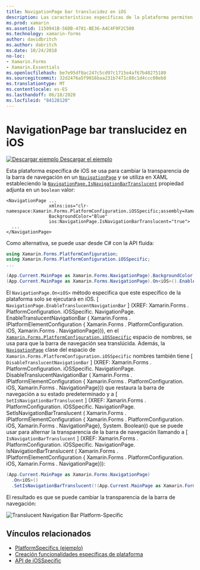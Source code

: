 ```yaml
---
title: NavigationPage bar translucidez en iOS
description: Las características específicas de la plataforma permiten consumir funcionalidad que solo está disponible en una plataforma específica, sin necesidad de implementar representadores o efectos personalizados. En este artículo se explica cómo consumir el específico de la plataforma iOS que cambia la transparencia de la barra de navegación en un NavigationPage.
ms.prod: xamarin
ms.assetid: 1150941B-56DB-4781-BE36-A4C4F9F2C500
ms.technology: xamarin-forms
author: davidbritch
ms.author: dabritch
ms.date: 10/24/2018
no-loc:
- Xamarin.Forms
- Xamarin.Essentials
ms.openlocfilehash: be7e95df0ac247c5cd97c1715e4af67b48275180
ms.sourcegitcommit: 32d2476a5f9016baa231b7471c88c1d4ccc08eb8
ms.translationtype: MT
ms.contentlocale: es-ES
ms.lasthandoff: 06/18/2020
ms.locfileid: "84128120"
---
```

# <a name="navigationpage-bar-translucency-on-ios"></a>NavigationPage bar translucidez en iOS

[![Descargar ejemplo](~/media/shared/download.png) Descargar el ejemplo](https://docs.microsoft.com/samples/xamarin/xamarin-forms-samples/userinterface-platformspecifics)

Esta plataforma específica de iOS se usa para cambiar la transparencia de la barra de navegación en un [`NavigationPage`](xref:Xamarin.Forms.NavigationPage) y se utiliza en XAML estableciendo la [`NavigationPage.IsNavigationBarTranslucent`](xref:Xamarin.Forms.PlatformConfiguration.iOSSpecific.NavigationPage.IsNavigationBarTranslucentProperty) propiedad adjunta en un `boolean` valor:

```xaml
<NavigationPage ...
                xmlns:ios="clr-namespace:Xamarin.Forms.PlatformConfiguration.iOSSpecific;assembly=Xamarin.Forms.Core"
                BackgroundColor="Blue"
                ios:NavigationPage.IsNavigationBarTranslucent="true">
  ...
</NavigationPage>
```

Como alternativa, se puede usar desde C# con la API fluida:

```csharp
using Xamarin.Forms.PlatformConfiguration;
using Xamarin.Forms.PlatformConfiguration.iOSSpecific;
...

(App.Current.MainPage as Xamarin.Forms.NavigationPage).BackgroundColor = Color.Blue;
(App.Current.MainPage as Xamarin.Forms.NavigationPage).On<iOS>().EnableTranslucentNavigationBar();
```

El `NavigationPage.On<iOS>` método especifica que este específico de la plataforma solo se ejecutará en iOS. [ `NavigationPage.EnableTranslucentNavigationBar` ] (XREF: Xamarin.Forms . PlatformConfiguration. iOSSpecific. NavigationPage. EnableTranslucentNavigationBar ( Xamarin.Forms . IPlatformElementConfiguration { Xamarin.Forms . PlatformConfiguration. iOS, Xamarin.Forms . NavigationPage})), en el [`Xamarin.Forms.PlatformConfiguration.iOSSpecific`](xref:Xamarin.Forms.PlatformConfiguration.iOSSpecific) espacio de nombres, se usa para que la barra de navegación sea translúcida. Además, la [`NavigationPage`](xref:Xamarin.Forms.PlatformConfiguration.iOSSpecific.NavigationPage) clase del espacio de `Xamarin.Forms.PlatformConfiguration.iOSSpecific` nombres también tiene [ `DisableTranslucentNavigationBar` ] (XREF: Xamarin.Forms . PlatformConfiguration. iOSSpecific. NavigationPage. DisableTranslucentNavigationBar ( Xamarin.Forms . IPlatformElementConfiguration { Xamarin.Forms . PlatformConfiguration. iOS, Xamarin.Forms . NavigationPage})) que restaura la barra de navegación a su estado predeterminado y a [ `SetIsNavigationBarTranslucent` ] (XREF: Xamarin.Forms . PlatformConfiguration. iOSSpecific. NavigationPage. SetIsNavigationBarTranslucent ( Xamarin.Forms . IPlatformElementConfiguration { Xamarin.Forms . PlatformConfiguration. iOS, Xamarin.Forms . NavigationPage}, System. Boolean)) que se puede usar para alternar la transparencia de la barra de navegación llamando a [ `IsNavigationBarTranslucent` ] (XREF: Xamarin.Forms . PlatformConfiguration. iOSSpecific. NavigationPage. IsNavigationBarTranslucent ( Xamarin.Forms . IPlatformElementConfiguration { Xamarin.Forms . PlatformConfiguration. iOS, Xamarin.Forms . NavigationPage})):

```csharp
(App.Current.MainPage as Xamarin.Forms.NavigationPage)
  .On<iOS>()
  .SetIsNavigationBarTranslucent(!(App.Current.MainPage as Xamarin.Forms.NavigationPage).On<iOS>().IsNavigationBarTranslucent());
```

El resultado es que se puede cambiar la transparencia de la barra de navegación:

![](navigation-bar-translucent-images/translucent-navigation-bar.png "Translucent Navigation Bar Platform-Specific")

## <a name="related-links"></a>Vínculos relacionados

- [PlatformSpecifics (ejemplo)](https://docs.microsoft.com/samples/xamarin/xamarin-forms-samples/userinterface-platformspecifics)
- [Creación funcionalidades específicas de plataforma](~/xamarin-forms/platform/platform-specifics/index.md#creating-platform-specifics)
- [API de iOSSpecific](xref:Xamarin.Forms.PlatformConfiguration.iOSSpecific)
